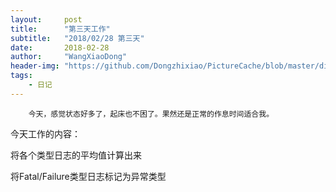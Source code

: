 ```yaml
---
layout:     post
title:      "第三天工作"
subtitle:   "2018/02/28 第三天"
date:       2018-02-28
author:     "WangXiaoDong"
header-img: "https://github.com/Dongzhixiao/PictureCache/blob/master/diaryPic/20180228.jpg?raw=true"
tags:
    - 日记
---
```


```
    今天，感觉状态好多了，起床也不困了。果然还是正常的作息时间适合我。
```

今天工作的内容：

将各个类型日志的平均值计算出来

将Fatal/Failure类型日志标记为异常类型